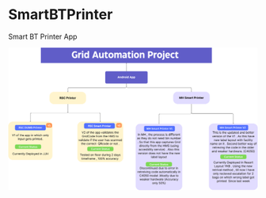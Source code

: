 # SmartBTPrinter
Smart BT Printer App 

![Project Photo](https://github.com/mrrobot620/SmartBTPrinter/blob/master/02%20(1).png?raw=true)
